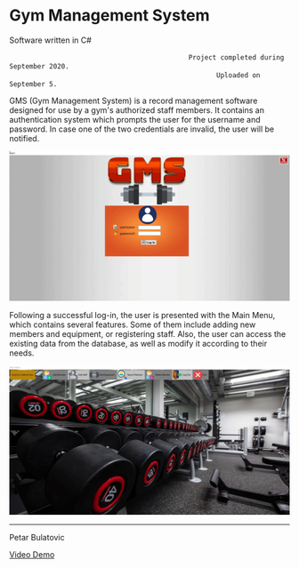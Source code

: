 # Gym Management System
Software written in C#



                                                 Project completed during September 2020.
                                                        Uploaded on September 5.



GMS (Gym Management System) is a record management software designed for use by a gym's authorized staff members.
It contains an authentication system which prompts the user for the username and password. In case one of the two
credentials are invalid, the user will be notified.

![](login.gif)




Following a successful log-in, the user is presented with the Main Menu, which contains several features. Some of them include adding
new members and equipment, or registering staff. Also, the user can access the existing data from the database, as well as modify it according to their needs.

![](mainMenu.gif)


-----------------------------
Petar Bulatovic

[Video Demo](https://youtu.be/td67CS4sg_4)</br>
